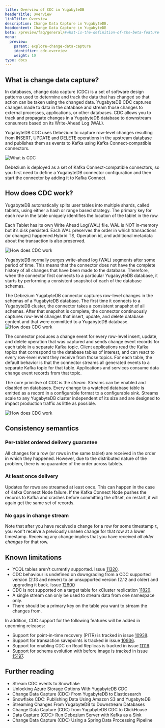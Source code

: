 ```yaml
---
title: Overview of CDC in YugabyteDB
headerTitle: Overview
linkTitle: Overview
description: Change Data Capture in YugabyteDB.
headcontent: Change Data Capture in YugabyteDB
beta: /preview/faq/general/#what-is-the-definition-of-the-beta-feature-tag
menu:
  preview:
    parent: explore-change-data-capture
    identifier: cdc-overview
    weight: 10
type: docs
---
```

## What is change data capture?

In databases, change data capture (CDC) is a set of software design patterns used to determine and track the data that has changed so that action can be taken using the changed data. YugabyteDB CDC captures changes made to data in the database and stream those changes to external processes, applications, or other databases. CDC allows you to track and propagate changes in a YugabyteDB database to downstream consumers based on its Write-Ahead Log (WAL).

YugabyteDB CDC uses Debezium to capture row-level changes resulting from INSERT, UPDATE and DELETE operations in the upstream database and publishes them as events to Kafka using Kafka Connect-compatible connectors.

![What is CDC](/images/explore/cdc-overview-what.png)

Debezium is deployed as a set of Kafka Connect-compatible connectors, so you first need to define a YugabyteDB connector configuration and then start the connector by adding it to Kafka Connect.

## How does CDC work?

YugabyteDB automatically splits user tables into multiple shards, called tablets, using either a hash or range based strategy. The primary key for each row in the table uniquely identifies the location of the tablet in the row. 

Each Tablet has its own Write Ahead Log(WAL) file. WAL is NOT in-memory but it’s disk persisted. Each WAL preserves the order in which transactions (or changes) happened.Hybrid TS, Operation id, and additional metadata about the transaction is also preserved.

![How does CDC work](/images/explore/cdc-overview-work2.png)

YugabyteDB normally purges write-ahead log (WAL) segments after some period of time. This means that the connector does not have the complete history of all changes that have been made to the database. Therefore, when the connector first connects to a particular YugabyyteDB database, it starts by performing a consistent snapshot of each of the database schemas. 

The Debezium YugabyteDB connector captures row-level changes in the schemas of a YugabyteDB database. The first time it connects to a YugabyteDB cluster, the connector takes a consistent snapshot of all schemas. After that snapshot is complete, the connector continuously captures row-level changes that insert, update, and delete database content and that were committed to a YugabyteDB database. 
![How does CDC work](/images/explore/cdc-overview-work.png)

The connector produces a change event for every row-level insert, update, and delete operation that was captured and sends change event records for each table in a separate Kafka topic. Client applications read the Kafka topics that correspond to the database tables of interest, and can react to every row-level event they receive from those topics. For each table, the default behavior is that the connector streams all generated events to a separate Kafka topic for that table. Applications and services consume data change event records from that topic.

The core primitive of CDC is the _stream_. Streams can be enabled and disabled on databases. Every change to a watched database table is emitted as a record in a configurable format to a configurable sink. Streams scale to any YugabyteDB cluster independent of its size and are designed to impact production traffic as little as possible.

![How does CDC work](/images/explore/cdc-overview-work3.png)


## Consistency semantics

### Per-tablet ordered delivery guarantee

All changes for a row (or rows in the same tablet) are received in the order in which they happened. However, due to the distributed nature of the problem, there is no guarantee of the order across tablets.

### At least once delivery

Updates for rows are streamed at least once. This can happen in the case of Kafka Connect Node failure. If the Kafka Connect Node pushes the records to Kafka and crashes before committing the offset, on restart, it will again get the same set of records.

### No gaps in change stream

Note that after you have received a change for a row for some timestamp `t`, you won't receive a previously unseen change for that row at a lower timestamp. Receiving any change implies that you have received _all older changes_ for that row.

## Known limitations

* YCQL tables aren't currently supported. Issue [11320](https://github.com/yugabyte/yugabyte-db/issues/11320).
* CDC behaviour is undefined on downgrading from a CDC supported version (2.13 and newer) to an unsupported version (2.12 and older) and upgrading it back. Issue [12800](https://github.com/yugabyte/yugabyte-db/issues/12800)
* CDC is not supported on a target table for xCluster replication [11829](https://github.com/yugabyte/yugabyte-db/issues/11829).
* A single stream can only be used to stream data from one namespace only.
* There should be a primary key on the table you want to stream the changes from.

In addition, CDC support for the following features will be added in upcoming releases:

* Support for point-in-time recovery (PITR) is tracked in issue [10938](https://github.com/yugabyte/yugabyte-db/issues/10938).
* Support for transaction savepoints is tracked in issue [10936](https://github.com/yugabyte/yugabyte-db/issues/10936).
* Support for enabling CDC on Read Replicas is tracked in issue [11116](https://github.com/yugabyte/yugabyte-db/issues/11116).
* Support for schema evolution with before image is tracked in issue [15197](https://github.com/yugabyte/yugabyte-db/issues/15197).

## Further reading
* Stream CDC events to Snowflake
* Unlocking Azure Storage Options With YugabyteDB CDC
* Change Data Capture (CDC) From YugabyteDB to Elasticsearch
* Snowflake CDC: Publishing Data Using Amazon S3 and YugabyteDB
* Streaming Changes From YugabyteDB to Downstream Databases
* Change Data Capture (CDC) from YugabyteDB CDC to ClickHouse
* Data Capture (CDC): Run Debezium Server with Kafka as a Sink
* Change Data Capture (CDC) Using a Spring Data Processing Pipeline

